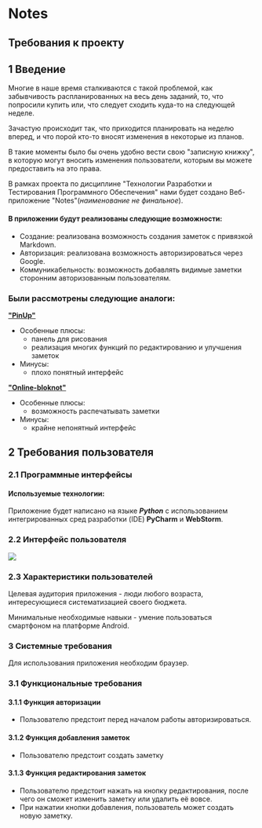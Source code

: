 # Notes
## Требования к проекту
## 1 Введение

Многие в наше время сталкиваются с такой проблемой, 
как забывчивость распланированных на весь день заданий, то,
 что попросили купить или, что следует сходить куда-то на следующей неделе.
 
Зачастую происходит так, что приходится планировать на неделю вперед,
 и что порой кто-то вносят изменения в некоторые из планов.

В такие моменты было бы очень удобно вести свою "записную книжку", в которую 
могут вносить изменения пользователи, которым вы можете предоставить на 
это права.

В рамках проекта по дисциплине "Технологии Разработки 
и Тестирования Программного Обеспечения" нами будет 
создано Веб-приложение "Notes"(*наименование не финальное*).

#### В приложении будут реализованы следующие возможности:

- Создание: реализована возможность создания заметок с привязкой Markdown.
- Авторизация: реализована возможность авторизироваться через Google.
- Коммуникабельность: возможность добавлять видимые заметки сторонним авторизованным пользователям.

### Были рассмотрены следующие аналоги:
**["PinUp"](https://pinup.com/)**
- Особенные плюсы:
    - панель для рисования
    - реализация многих функций по редактированию и улучшения заметок
- Минусы:
    - плохо понятный интерфейс
    

**["Online-bloknot"](http://online-bloknot.ru/)**
- Особенные плюсы:
    - возможность распечатывать заметки
- Минусы:
    - крайне непонятный интерфейс
    
## 2 Требования пользователя
### 2.1 Программные интерфейсы
#### Используемые технологии:

Приложение будет написано на языке ***Python*** с использованием интегрированных
 сред разработки (IDE) **PyCharm** и **WebStorm**.

### 2.2 Интерфейс пользователя

![](https://sun9-65.userapi.com/c625527/v625527720/5061e/d5lEW_5095c.jpg)

### 2.3 Характеристики пользователей
Целевая аудитория приложения - люди любого возраста, интересующиеся систематизацией своего бюджета.

Минимальные необходимые навыки - умение пользоваться смартфоном на платформе Android.

### 3 Системные требования
Для использования приложения необходим браузер.

### 3.1 Функциональные требования

#### 3.1.1 Функция авторизации
* Пользователю предстоит перед началом работы авторизироваться.

#### 3.1.2 Функция добавления заметок
* Пользователю предстоит создать заметку

#### 3.1.3 Функция редактирования заметок
* Пользователю предстоит нажать на кнопку редактирования, после чего он сможет изменить 
заметку или удалить её вовсе.
* При нажатии кнопки добавления, пользователь может создать новую заметку.

